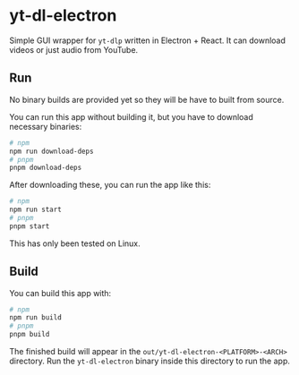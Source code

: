 # yt-dl-electron
Simple GUI wrapper for `yt-dlp` written in Electron + React. It can download videos or just audio from YouTube.

## Run
No binary builds are provided yet so they will be have to built from source.

You can run this app without building it, but you have to download necessary binaries:
```sh
# npm
npm run download-deps
# pnpm
pnpm download-deps
```
After downloading these, you can run the app like this:
```sh
# npm
npm run start
# pnpm
pnpm start
```
This has only been tested on Linux.

## Build
You can build this app with:
```sh
# npm
npm run build
# pnpm
pnpm build
```
The finished build will appear in the `out/yt-dl-electron-<PLATFORM>-<ARCH>` directory. Run the `yt-dl-electron` binary inside this directory to run the app.